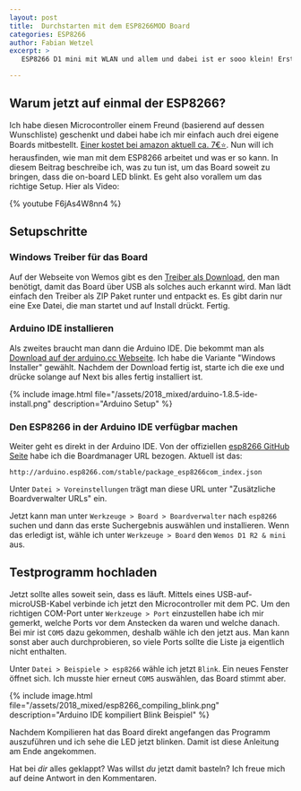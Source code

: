 ```yaml
---
layout: post
title:  Durchstarten mit dem ESP8266MOD Board
categories: ESP8266
author: Fabian Wetzel
excerpt: >
   ESP8266 D1 mini mit WLAN und allem und dabei ist er sooo klein! Erstmal geht es nur um das Setup und ein erstes Programmieren!

---
```

## Warum jetzt auf einmal der ESP8266?

Ich habe diesen Microcontroller einem Freund (basierend auf dessen Wunschliste) geschenkt und dabei habe ich mir einfach auch drei eigene Boards mitbestellt. [Einer kostet bei amazon aktuell ca. 7€⭐](http://amzn.to/2FUQNSQ). Nun will ich herausfinden, wie man mit dem ESP8266 arbeitet und was er so kann. In diesem Beitrag beschreibe ich, was zu tun ist, um das Board soweit zu bringen, dass die on-board LED blinkt. Es geht also vorallem um das richtige Setup. Hier als Video:

{% youtube F6jAs4W8nn4 %}

## Setupschritte

### Windows Treiber für das Board

Auf der Webseite von Wemos gibt es den [Treiber als Download](https://wiki.wemos.cc/products:d1:d1_mini), den man benötigt, damit das Board über USB als solches auch erkannt wird. Man lädt einfach den Treiber als ZIP Paket runter und entpackt es. Es gibt darin nur eine Exe Datei, die man startet und auf Install drückt. Fertig.

### Arduino IDE installieren

Als zweites braucht man dann die Arduino IDE. Die bekommt man als [Download auf der arduino.cc Webseite](https://www.arduino.cc/en/Main/Software). Ich habe die Variante "Windows Installer" gewählt. Nachdem der Download fertig ist, starte ich die exe und drücke solange auf Next bis alles fertig installiert ist.

{% include image.html file="/assets/2018_mixed/arduino-1.8.5-ide-install.png" description="Arduino Setup" %}

### Den ESP8266 in der Arduino IDE verfügbar machen

Weiter geht es direkt in der Arduino IDE. Von der offiziellen [esp8266 GitHub Seite](https://github.com/esp8266/Arduino) habe ich die Boardmanager URL bezogen. Aktuell ist das:

```text
http://arduino.esp8266.com/stable/package_esp8266com_index.json
```

Unter `Datei > Voreinstellungen` trägt man diese URL unter "Zusätzliche Boardverwalter URLs" ein.

Jetzt kann man unter `Werkzeuge > Board > Boardverwalter` nach `esp8266` suchen und dann das erste Suchergebnis auswählen und installieren. Wenn das erledigt ist, wähle ich unter `Werkzeuge > Board` den `Wemos D1 R2 & mini` aus.

## Testprogramm hochladen

Jetzt sollte alles soweit sein, dass es läuft. Mittels eines USB-auf-microUSB-Kabel verbinde ich jetzt den Microcontroller mit dem PC. Um den richtigen COM-Port unter `Werkzeuge > Port` einzustellen habe ich mir gemerkt, welche Ports vor dem Anstecken da waren und welche danach. Bei mir ist `COM5` dazu gekommen, deshalb wähle ich den jetzt aus. Man kann sonst aber auch durchprobieren, so viele Ports sollte die Liste ja eigentlich nicht enthalten.

Unter `Datei > Beispiele > esp8266` wähle ich jetzt `Blink`. Ein neues Fenster öffnet sich. Ich musste hier erneut `COM5` auswählen, das Board stimmt aber.

{% include image.html file="/assets/2018_mixed/esp8266_compiling_blink.png" description="Arduino IDE kompiliert Blink Beispiel" %}

Nachdem Kompilieren hat das Board direkt angefangen das Programm auszuführen und ich sehe die LED jetzt blinken. Damit ist diese Anleitung am Ende angekommen.

Hat bei *dir* alles geklappt? Was willst *du* jetzt damit basteln? Ich freue mich auf deine Antwort in den Kommentaren.